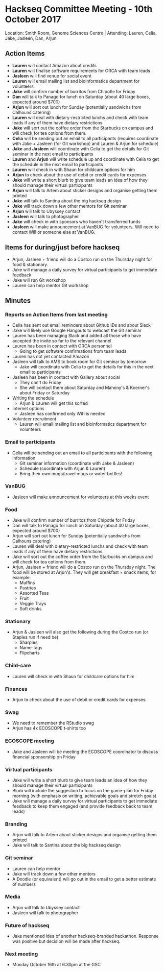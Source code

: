 # Hackseq Committee Meeting - 10th October 2017
Location: Smith Room, Genome Sciences Centre | Attending: Lauren, Celia, Jake, Jasleen, Dan, Arjun

## Action Items
- **Lauren** will contact Amazon about credits
- **Lauren** will finalise software requirements for ORCA with team leads
- **Jasleen** will find venue for social event
- **Lauren** will email mailing list and bioinformatics department for volunteers
- **Jake** will confirm number of burritos from Chipotle for Friday
- **Dan** will talk to Panago for lunch on Saturday (about 40 large boxes, expected around $700)
- **Arjun** will sort out lunch for Sunday (potentially sandwichs from Calhouns catering)
- **Lauren** will deal with dietary-restricted lunchs and check with team leads if any of them have dietary restrictions
- **Jake** will sort out the coffee order from the Starbucks on campus and will check for tea options from them.
- **Celia** will be sending out an email to all participants (requires coordinate with Jake + Jasleen (for Git workshop) and Lauren & Arjun for schedule)
- **Jake** and **Jasleen** will coordinate with Celia to get the details for Git seminar in the next email to participants
- **Lauren** and **Arjun** will write schedule up and coordinate with Celia to get the schedule in the next email to participants
- **Lauren** will check in with Shaun for childcare options for him
- **Arjun** to check about the use of debit or credit cards for expenses
- **Jake** will write a short blurb to give team leads an idea of how they should manage their virtual participants
- **Arjun** will talk to Artem about sticker designs and organise getting them printed
- **Jake** will talk to Santina about the big hackseq design
- **Jake** will track down a few other mentors for Git seminar
- **Arjun** will talk to Ubyssey contact
- **Jasleen** will talk to photographer
- **Jake** will check in with sponsors who haven't transferred funds
- **Jasleen** will make announcement at VanBUG for volunteers. Will need to contact Will or someone else at VanBUG.

## Items for during/just before hackseq
- Arjun, Jasleen + friend will do a Costco run on the Thursday night for food & stationary.
- Jake will manage a daily survey for virtual participants to get immediate feedback
- Jake will run Git workshop
- Lauren can help mentor Git workshop

## Minutes

### Reports on Action Items from last meeting
- Celia has sent out email reminders about Github IDs and about Slack
- Jake will likely use Google Hangouts to webcast the Git seminar
- Lauren has been managing Slack and added all those who have accepted the invite so far to the relevant channel
- Lauren has been in contact with ORCA personnel
  - Going to get software confirmations from team leads
- Lauren has not yet contacted Amazon
- Jasleen will talk to AMS to book room for Git seminar by tomorrow
  - Jake will coordinate with Celia to get the details for this in the next email to participants
- Jasleen has been in contact with Gallery about social
  - They can't do Friday
  - She will contact them about Saturday and Mahony's & Koerner's about Friday or Saturday
- Writing the schedule
  - Arjun & Lauren will get this sorted
- Internet options
  - Jasleen has confirmed only Wifi is needed
- Volunteer recruitment
  - Lauren will email mailing list and bioinformatics department for volunteers
  
### Email to participants
  - Celia will be sending out an email to all participants with the following information
    - Git seminar information (coordinate with Jake & Jasleen)
    - Schedule (coordinate with Arjun & Lauren)
    - Bring their own mugs/travel mugs or water bottles!
  
### VanBUG
  - Jasleen will make announcement for volunteers at this weeks event
  
### Food
  - Jake will confirm number of burritos from Chipotle for Friday
  - Dan will talk to Panago for lunch on Saturday (about 40 large boxes, expected around $700)
  - Arjun will sort out lunch for Sunday (potentially sandwichs from Calhouns catering)
  - Lauren will deal with dietary-restricted lunchs and check with team leads if any of them have dietary restrictions
  - Jake will sort out the coffee order from the Starbucks on campus and will check for tea options from them.
  - Arjun, Jasleen + friend will do a Costco run on the Thursday night. The food will be stored at Arjun's. They will get breakfast + snack items, for example:
    - Muffins
    - Pastries
    - Assorted Teas
    - Fruit
    - Veggie Trays
    - Soft drinks
    
### Stationary
  - Arjun & Jasleen will also get the following during the Costco run (or Staples run if need be)
    - Sharpies
    - Name-tags
    - Flipcharts
  
### Child-care
  - Lauren will check in with Shaun for childcare options for him

### Finances
  - Arjun to check about the use of debit or credit cards for expenses
  
### Swag
  - We need to remember the RStudio swag
  - Arjun has 4x ECOSCOPE t-shirts too
  
### ECOSCOPE meeting
  - Jake and Jasleen will be meeting the ECOSCOPE coordinator to discuss financial sponsorship on Friday
  
### Virtual participants
  - Jake will write a short blurb to give team leads an idea of how they should manage their virtual participants
  - Blurb will include the suggestion to focus on the game-plan for Friday morning (with emphasis on writing, achievable goals and stretch goals)
  - Jake will manage a daily survey for virtual participants to get immediate feedback to keep them engaged (and provide feedback back to team leads)

### Branding
  - Arjun will talk to Artem about sticker designs and organise getting them printed
  - Jake will talk to Santina about the big hackseq design

### Git seminar
  - Lauren can help mentor
  - Jake will track down a few other mentors
  - A Doodle (or equivalent) will go out in the email to get a better estimate of numbers
  
### Media
  - Arjun will talk to Ubyssey contact
  - Jasleen will talk to photographer
  
### Future of hackseq
  - Jake mentioned idea of another hackseq-branded hackathon. Response was positive but decision will be made after hackseq.
  
### Next meeting
  - Monday October 16th at 6:30pm at the GSC
